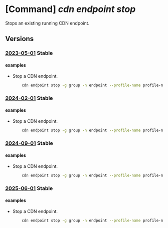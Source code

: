 # [Command] _cdn endpoint stop_

Stops an existing running CDN endpoint.

## Versions

### [2023-05-01](/Resources/mgmt-plane/L3N1YnNjcmlwdGlvbnMve30vcmVzb3VyY2Vncm91cHMve30vcHJvdmlkZXJzL21pY3Jvc29mdC5jZG4vcHJvZmlsZXMve30vZW5kcG9pbnRzL3t9L3N0b3A=/2023-05-01.xml) **Stable**

<!-- mgmt-plane /subscriptions/{}/resourcegroups/{}/providers/microsoft.cdn/profiles/{}/endpoints/{}/stop 2023-05-01 -->

#### examples

- Stop a CDN endpoint.
    ```bash
        cdn endpoint stop -g group -n endpoint --profile-name profile-name
    ```

### [2024-02-01](/Resources/mgmt-plane/L3N1YnNjcmlwdGlvbnMve30vcmVzb3VyY2Vncm91cHMve30vcHJvdmlkZXJzL21pY3Jvc29mdC5jZG4vcHJvZmlsZXMve30vZW5kcG9pbnRzL3t9L3N0b3A=/2024-02-01.xml) **Stable**

<!-- mgmt-plane /subscriptions/{}/resourcegroups/{}/providers/microsoft.cdn/profiles/{}/endpoints/{}/stop 2024-02-01 -->

#### examples

- Stop a CDN endpoint.
    ```bash
        cdn endpoint stop -g group -n endpoint --profile-name profile-name
    ```

### [2024-09-01](/Resources/mgmt-plane/L3N1YnNjcmlwdGlvbnMve30vcmVzb3VyY2Vncm91cHMve30vcHJvdmlkZXJzL21pY3Jvc29mdC5jZG4vcHJvZmlsZXMve30vZW5kcG9pbnRzL3t9L3N0b3A=/2024-09-01.xml) **Stable**

<!-- mgmt-plane /subscriptions/{}/resourcegroups/{}/providers/microsoft.cdn/profiles/{}/endpoints/{}/stop 2024-09-01 -->

#### examples

- Stop a CDN endpoint.
    ```bash
        cdn endpoint stop -g group -n endpoint --profile-name profile-name
    ```

### [2025-06-01](/Resources/mgmt-plane/L3N1YnNjcmlwdGlvbnMve30vcmVzb3VyY2Vncm91cHMve30vcHJvdmlkZXJzL21pY3Jvc29mdC5jZG4vcHJvZmlsZXMve30vZW5kcG9pbnRzL3t9L3N0b3A=/2025-06-01.xml) **Stable**

<!-- mgmt-plane /subscriptions/{}/resourcegroups/{}/providers/microsoft.cdn/profiles/{}/endpoints/{}/stop 2025-06-01 -->

#### examples

- Stop a CDN endpoint.
    ```bash
        cdn endpoint stop -g group -n endpoint --profile-name profile-name
    ```
